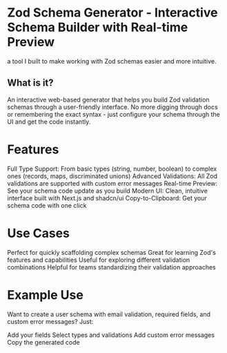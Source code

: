 # Zod Schema Generator - Interactive Schema Builder with Real-time Preview
 a tool I built to make working with Zod schemas easier and more intuitive.

## What is it?
An interactive web-based generator that helps you build Zod validation schemas through a user-friendly interface. No more digging through docs or remembering the exact syntax - just configure your schema through the UI and get the code instantly.

# Features

Full Type Support: From basic types (string, number, boolean) to complex ones (records, maps, discriminated unions)
Advanced Validations: All Zod validations are supported with custom error messages
Real-time Preview: See your schema code update as you build
Modern UI: Clean, intuitive interface built with Next.js and shadcn/ui
Copy-to-Clipboard: Get your schema code with one click

# Use Cases

Perfect for quickly scaffolding complex schemas
Great for learning Zod's features and capabilities
Useful for exploring different validation combinations
Helpful for teams standardizing their validation approaches

# Example Use
Want to create a user schema with email validation, required fields, and custom error messages? Just:

Add your fields
Select types and validations
Add custom error messages
Copy the generated code
